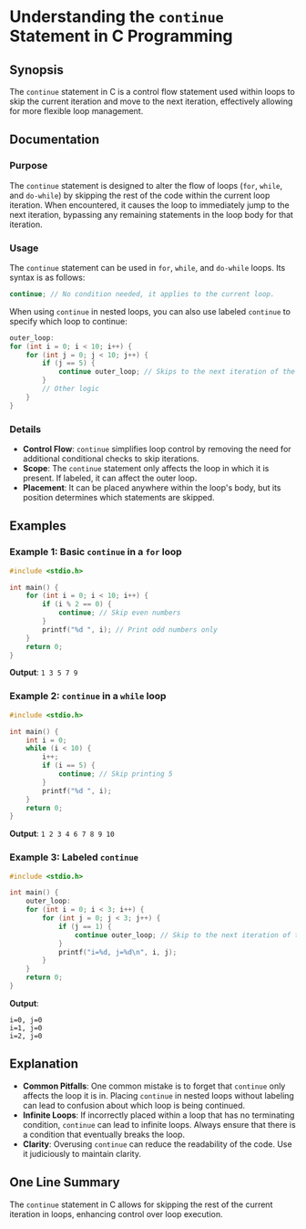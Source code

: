 <!--
Meta Description: # Understanding the `continue` Statement in C Programming ## Synopsis The `continue` statement in C is a control flow statement used within loops to s...
Meta Keywords: continue, loop, int, loops, iteration
-->

# Understanding the `continue` Statement in C Programming

## Synopsis
The `continue` statement in C is a control flow statement used within loops to skip the current iteration and move to the next iteration, effectively allowing for more flexible loop management.

## Documentation

### Purpose
The `continue` statement is designed to alter the flow of loops (`for`, `while`, and `do-while`) by skipping the rest of the code within the current loop iteration. When encountered, it causes the loop to immediately jump to the next iteration, bypassing any remaining statements in the loop body for that iteration.

### Usage
The `continue` statement can be used in `for`, `while`, and `do-while` loops. Its syntax is as follows:

```c
continue; // No condition needed, it applies to the current loop.
```

When using `continue` in nested loops, you can also use labeled `continue` to specify which loop to continue:

```c
outer_loop:
for (int i = 0; i < 10; i++) {
    for (int j = 0; j < 10; j++) {
        if (j == 5) {
            continue outer_loop; // Skips to the next iteration of the outer loop
        }
        // Other logic
    }
}
```

### Details
- **Control Flow**: `continue` simplifies loop control by removing the need for additional conditional checks to skip iterations.
- **Scope**: The `continue` statement only affects the loop in which it is present. If labeled, it can affect the outer loop.
- **Placement**: It can be placed anywhere within the loop's body, but its position determines which statements are skipped.

## Examples

### Example 1: Basic `continue` in a `for` loop
```c
#include <stdio.h>

int main() {
    for (int i = 0; i < 10; i++) {
        if (i % 2 == 0) {
            continue; // Skip even numbers
        }
        printf("%d ", i); // Print odd numbers only
    }
    return 0;
}
```
**Output**: `1 3 5 7 9`

### Example 2: `continue` in a `while` loop
```c
#include <stdio.h>

int main() {
    int i = 0;
    while (i < 10) {
        i++;
        if (i == 5) {
            continue; // Skip printing 5
        }
        printf("%d ", i);
    }
    return 0;
}
```
**Output**: `1 2 3 4 6 7 8 9 10`

### Example 3: Labeled `continue`
```c
#include <stdio.h>

int main() {
    outer_loop:
    for (int i = 0; i < 3; i++) {
        for (int j = 0; j < 3; j++) {
            if (j == 1) {
                continue outer_loop; // Skip to the next iteration of the outer loop
            }
            printf("i=%d, j=%d\n", i, j);
        }
    }
    return 0;
}
```
**Output**:
```
i=0, j=0
i=1, j=0
i=2, j=0
```

## Explanation
- **Common Pitfalls**: One common mistake is to forget that `continue` only affects the loop it is in. Placing `continue` in nested loops without labeling can lead to confusion about which loop is being continued.
- **Infinite Loops**: If incorrectly placed within a loop that has no terminating condition, `continue` can lead to infinite loops. Always ensure that there is a condition that eventually breaks the loop.
- **Clarity**: Overusing `continue` can reduce the readability of the code. Use it judiciously to maintain clarity.

## One Line Summary
The `continue` statement in C allows for skipping the rest of the current iteration in loops, enhancing control over loop execution.
